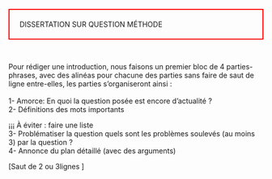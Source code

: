 <head>
 <meta charset="utf-8" />
 <link href="style.css" rel="stylesheet" type="text/css" />
 </head>
 <body>
 <p id="h1"  style="border: 2px solid red; padding: 20px;">DISSERTATION SUR QUESTION MÉTHODE</p>
 <br>
 <p id="para2">  </p>
 <p id="para3">Pour rédiger une introduction, nous faisons un premier bloc de 4 parties-phrases, avec des alinéas pour chacune des parties sans faire de saut de ligne entre-elles, les parties s’organiseront ainsi :
 <br>
 <br>1- Amorce: En quoi la question posée est encore d’actualité ?
 <br>2- Définitions des mots importants

¡¡¡ À éviter : faire une liste
<br>3- Problématiser la question quels sont les problèmes soulevés (au moins 3) par la question ?
<br> 4- Annonce du plan détaillé (avec des arguments)</p>
<p id="para4">[Saut de 2 ou 3lignes ]</p>


 
